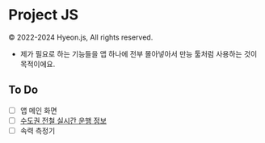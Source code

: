 # Project JS
© 2022-2024 Hyeon.js, All rights reserved.

- 제가 필요로 하는 기능들을 앱 하나에 전부 몰아넣아서 만능 툴처럼 사용하는 것이 목적이에요.

## To Do
- [ ] 앱 메인 화면
- [ ] [수도권 전철 실시간 운행 정보](https://github.com/hyeon-js/subway)
- [ ] 속력 측정기
